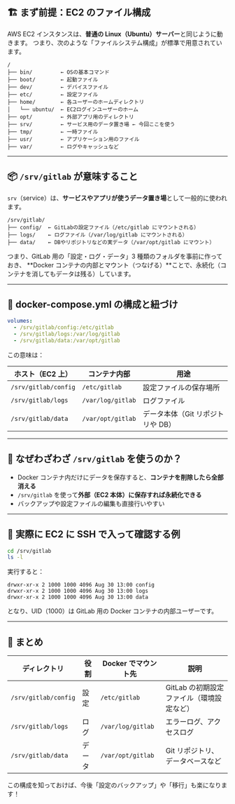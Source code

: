 ## 🏗 まず前提：EC2 のファイル構成

AWS EC2 インスタンスは、**普通の Linux（Ubuntu）サーバー**と同じように動きます。
つまり、次のような「ファイルシステム構成」が標準で用意されています。

```
/
├── bin/         ← OSの基本コマンド
├── boot/        ← 起動ファイル
├── dev/         ← デバイスファイル
├── etc/         ← 設定ファイル
├── home/        ← 各ユーザーのホームディレクトリ
│   └── ubuntu/  ← EC2ログインユーザーのホーム
├── opt/         ← 外部アプリ用のディレクトリ
├── srv/         ← サービス用のデータ置き場 ← 今回ここを使う
├── tmp/         ← 一時ファイル
├── usr/         ← アプリケーション用のファイル
├── var/         ← ログやキャッシュなど
```

---

## 📦 `/srv/gitlab` が意味すること

`srv`（service）は、**サービスやアプリが使うデータ置き場**として一般的に使われます。

```
/srv/gitlab/
├── config/  ← GitLabの設定ファイル（/etc/gitlab にマウントされる）
├── logs/    ← ログファイル（/var/log/gitlab にマウントされる）
├── data/    ← DBやリポジトリなどの実データ（/var/opt/gitlab にマウント）
```

つまり、GitLab 用の「設定・ログ・データ」3 種類のフォルダを事前に作っておき、
\*\*Docker コンテナの内部とマウント（つなげる）\*\*ことで、永続化（コンテナを消してもデータは残る）しています。

---

## 🧱 docker-compose.yml の構成と紐づけ

```yaml
volumes:
  - /srv/gitlab/config:/etc/gitlab
  - /srv/gitlab/logs:/var/log/gitlab
  - /srv/gitlab/data:/var/opt/gitlab
```

この意味は：

| ホスト（EC2 上）     | コンテナ内部      | 用途                              |
| -------------------- | ----------------- | --------------------------------- |
| `/srv/gitlab/config` | `/etc/gitlab`     | 設定ファイルの保存場所            |
| `/srv/gitlab/logs`   | `/var/log/gitlab` | ログファイル                      |
| `/srv/gitlab/data`   | `/var/opt/gitlab` | データ本体（Git リポジトリや DB） |

---

## 🎯 なぜわざわざ `/srv/gitlab` を使うのか？

- Docker コンテナ内だけにデータを保存すると、**コンテナを削除したら全部消える**
- `/srv/gitlab` を使って**外部（EC2 本体）に保存すれば永続化できる**
- バックアップや設定ファイルの編集も直接行いやすい

---

## 👀 実際に EC2 に SSH で入って確認する例

```bash
cd /srv/gitlab
ls -l
```

実行すると：

```
drwxr-xr-x 2 1000 1000 4096 Aug 30 13:00 config
drwxr-xr-x 2 1000 1000 4096 Aug 30 13:00 logs
drwxr-xr-x 2 1000 1000 4096 Aug 30 13:00 data
```

となり、UID（1000）は GitLab 用の Docker コンテナの内部ユーザーです。

---

## 🔁 まとめ

| ディレクトリ         | 役割   | Docker でマウント先 | 説明                                      |
| -------------------- | ------ | ------------------- | ----------------------------------------- |
| `/srv/gitlab/config` | 設定   | `/etc/gitlab`       | GitLab の初期設定ファイル（環境設定など） |
| `/srv/gitlab/logs`   | ログ   | `/var/log/gitlab`   | エラーログ、アクセスログ                  |
| `/srv/gitlab/data`   | データ | `/var/opt/gitlab`   | Git リポジトリ、データベースなど          |

この構成を知っておけば、今後「設定のバックアップ」や「移行」も楽になります！
